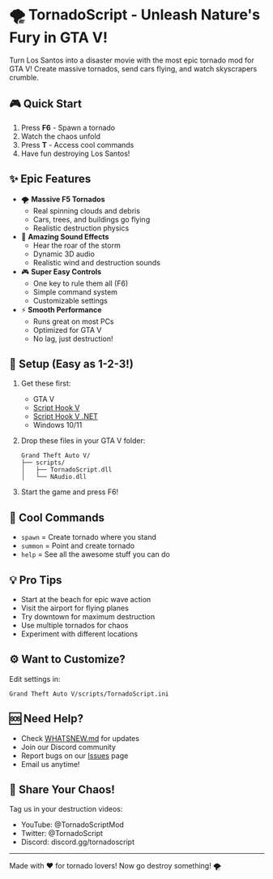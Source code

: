 # 🌪️ TornadoScript - Unleash Nature's Fury in GTA V!

Turn Los Santos into a disaster movie with the most epic tornado mod for GTA V! Create massive tornados, send cars flying, and watch skyscrapers crumble.

## 🎮 Quick Start
1. Press **F6** - Spawn a tornado
2. Watch the chaos unfold
3. Press **T** - Access cool commands
4. Have fun destroying Los Santos!

## ✨ Epic Features

- 🌪️ **Massive F5 Tornados**
  - Real spinning clouds and debris
  - Cars, trees, and buildings go flying
  - Realistic destruction physics
- 🎵 **Amazing Sound Effects**
  - Hear the roar of the storm
  - Dynamic 3D audio
  - Realistic wind and destruction sounds
- 🎮 **Super Easy Controls**
  - One key to rule them all (F6)
  - Simple command system
  - Customizable settings
- ⚡ **Smooth Performance**
  - Runs great on most PCs
  - Optimized for GTA V
  - No lag, just destruction!

## 🚀 Setup (Easy as 1-2-3!)

1. Get these first:
   - GTA V
   - [Script Hook V](http://www.dev-c.com/gtav/scripthookv/)
   - [Script Hook V .NET](https://github.com/scripthookvdotnet/scripthookvdotnet-nightly/releases)
   - Windows 10/11

2. Drop these files in your GTA V folder:
   ```
   Grand Theft Auto V/
   ├── scripts/
   │   ├── TornadoScript.dll
   │   └── NAudio.dll
   ```

3. Start the game and press F6!

## 🎯 Cool Commands
- `spawn` = Create tornado where you stand
- `summon` = Point and create tornado
- `help` = See all the awesome stuff you can do

## 💡 Pro Tips
- Start at the beach for epic wave action
- Visit the airport for flying planes
- Try downtown for maximum destruction
- Use multiple tornados for chaos
- Experiment with different locations

## ⚙️ Want to Customize?
Edit settings in:
```
Grand Theft Auto V/scripts/TornadoScript.ini
```

## 🆘 Need Help?
- Check [WHATSNEW.md](WHATSNEW.md) for updates
- Join our Discord community
- Report bugs on our [Issues](https://github.com/Thecoolwolf2017/TornadoScript/issues) page
- Email us anytime!

## 🎥 Share Your Chaos!
Tag us in your destruction videos:
- YouTube: @TornadoScriptMod
- Twitter: @TornadoScript
- Discord: discord.gg/tornadoscript

---
Made with ❤️ for tornado lovers! Now go destroy something! 🌪️
